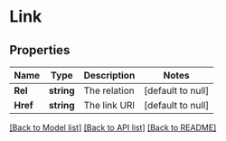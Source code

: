 # Link

## Properties
Name | Type | Description | Notes
------------ | ------------- | ------------- | -------------
**Rel** | **string** | The relation | [default to null]
**Href** | **string** | The link URI | [default to null]

[[Back to Model list]](../README.md#documentation-for-models) [[Back to API list]](../README.md#documentation-for-api-endpoints) [[Back to README]](../README.md)

